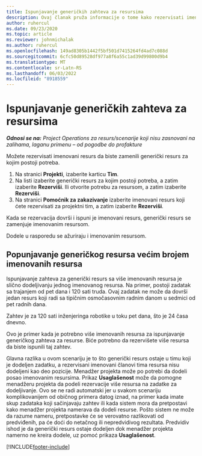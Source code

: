 ```yaml
---
title: Ispunjavanje generičkih zahteva za resursima
description: Ovaj članak pruža informacije o tome kako rezervisati imenovane resurse za generički zahtev resursa.
author: ruhercul
ms.date: 09/23/2020
ms.topic: article
ms.reviewer: johnmichalak
ms.author: ruhercul
ms.openlocfilehash: 149ad8305b1442f5bf501d7415264fd4ad7c088d
ms.sourcegitcommit: 6cfc50d89528df977a8f6a55c1ad39d99800d9b4
ms.translationtype: MT
ms.contentlocale: sr-Latn-RS
ms.lasthandoff: 06/03/2022
ms.locfileid: "8918559"
---
```

# <a name="generic-resource-requirement-fulfillment"></a>Ispunjavanje generičkih zahteva za resursima

_**Odnosi se na:** Project Operations za resurs/scenarije koji nisu zasnovani na zalihama, laganu primenu – od pogodbe do profakture_

Možete rezervisati imenovani resurs da biste zamenili generički resurs za kojim postoji potreba.

1. Na stranici **Projekti**, izaberite karticu **Tim**.
2. Na listi izaberite generički resurs za kojim postoji potreba, a zatim izaberite **Rezerviši**. Ili otvorite potrebu za resursom, a zatim izaberite **Rezerviši**.
3. Na stranici **Pomoćnik za zakazivanje** izaberite imenovani resurs koji ćete rezervisati za projektni tim, a zatim izaberite **Rezerviši**.

Kada se rezervacija dovrši i ispuni je imenovani resurs, generički resurs se zamenjuje imenovanim resursom.

Dodele u rasporedu se ažuriraju i imenovanim resursom.

## <a name="fulfill-a-generic-resource-with-multiple-named-resources"></a>Popunjavanje generičkog resursa većim brojem imenovanih resursa
Ispunjavanje zahteva za generički resurs sa više imenovanih resursa je slično dodeljivanju jednog imenovanog resursa. Na primer, postoji zadatak sa trajanjem od pet dana i 120 sati truda. Ovaj zadatak ne može da dovrši jedan resurs koji radi sa tipičnim osmočasovnim radnim danom u sedmici od pet radnih dana. 

Zahtev je za 120 sati inženjeringa robotike u toku pet dana, što je 24 časa dnevno.

Ovo je primer kada je potrebno više imenovanih resursa za ispunjavanje generičkog zahteva za resurse. Biće potrebno da rezervišete više resursa da biste ispunili taj zahtev.

Glavna razlika u ovom scenariju je to što generički resurs ostaje u timu koji je dodeljen zadatku, a rezervisani imenovani članovi tima resursa nisu dodeljeni kao deo pozicije. Menadžer projekta može po potrebi da dodeli posao imenovanim resursima. Prikaz **Usaglašenost** može da pomogne menadžeru projekta da podeli rezervacije više resursa na zadatke za dodeljivanje. Ovo se ne radi automatski jer u svakom scenariju komplikovanijem od običnog primera datog iznad, na primer kada imate skup zadataka koji sačinjavaju zahtev ili kada sistem mora da pretpostavi kako menadžer projekta namerava da dodeli resurse. Pošto sistem ne može da razume nameru, pretpostavke će se verovatno razlikovati od predviđenih, pa će doći do netačnog ili nepredvidivog rezultata. Predvidiv ishod je da generički resurs ostaje dodeljen dok menadžer projekta namerno ne kreira dodele, uz pomoć prikaza **Usaglašenost**.




[!INCLUDE[footer-include](../includes/footer-banner.md)]